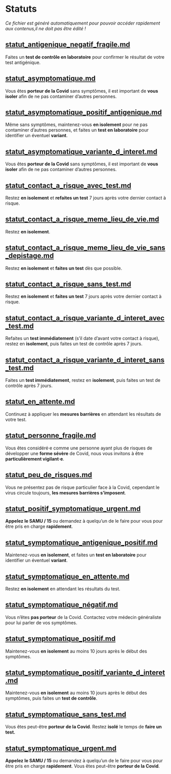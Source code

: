 
# Statuts

*Ce fichier est généré automatiquement pour pouvoir accéder rapidement aux contenus,il ne doit pas être édité !*


## [statut_antigenique_negatif_fragile.md](statut_antigenique_negatif_fragile.md)

Faites un **test de contrôle en laboratoire** pour confirmer le résultat de votre test antigénique.



## [statut_asymptomatique.md](statut_asymptomatique.md)

Vous êtes **porteur de la Covid** sans symptômes, il est important de **vous isoler** afin de ne pas contaminer d’autres personnes.



## [statut_asymptomatique_positif_antigenique.md](statut_asymptomatique_positif_antigenique.md)

Même sans symptômes, maintenez-vous **en isolement** pour ne pas contaminer d’autres personnes, et faites un **test en laboratoire** pour identifier un éventuel **variant**.


## [statut_asymptomatique_variante_d_interet.md](statut_asymptomatique_variante_d_interet.md)

Vous êtes **porteur de la Covid** sans symptômes, il est important de **vous isoler** afin de ne pas contaminer d’autres personnes.



## [statut_contact_a_risque_avec_test.md](statut_contact_a_risque_avec_test.md)

Restez **en isolement** et **refaites un test** 7 jours après votre dernier contact à risque.



## [statut_contact_a_risque_meme_lieu_de_vie.md](statut_contact_a_risque_meme_lieu_de_vie.md)

Restez **en isolement**.



## [statut_contact_a_risque_meme_lieu_de_vie_sans_depistage.md](statut_contact_a_risque_meme_lieu_de_vie_sans_depistage.md)

Restez **en isolement** et **faites un test** dès que possible.



## [statut_contact_a_risque_sans_test.md](statut_contact_a_risque_sans_test.md)

Restez **en isolement** et **faites un test** 7 jours après votre dernier contact à risque.



## [statut_contact_a_risque_variante_d_interet_avec_test.md](statut_contact_a_risque_variante_d_interet_avec_test.md)

Refaites un **test immédiatement** (s’il date d’avant votre contact à risque), restez en **isolement**, puis faites un test de contrôle après 7 jours.


## [statut_contact_a_risque_variante_d_interet_sans_test.md](statut_contact_a_risque_variante_d_interet_sans_test.md)

Faites un **test immédiatement**, restez en **isolement**, puis faites un test de contrôle après 7 jours.



## [statut_en_attente.md](statut_en_attente.md)

Continuez à appliquer les **mesures barrières** en attendant les résultats de votre test.



## [statut_personne_fragile.md](statut_personne_fragile.md)

Vous êtes considéré·e comme une personne ayant plus de risques de développer une **forme sévère** de Covid, nous vous invitons à être **particulièrement vigilant·e**.



## [statut_peu_de_risques.md](statut_peu_de_risques.md)

Vous ne présentez pas de risque particulier face à la Covid, cependant le virus circule toujours, **les mesures barrières s’imposent**.



## [statut_positif_symptomatique_urgent.md](statut_positif_symptomatique_urgent.md)

**Appelez le SAMU / 15** ou demandez à quelqu’un de le faire pour vous pour être pris en charge **rapidement**.



## [statut_symptomatique_antigenique_positif.md](statut_symptomatique_antigenique_positif.md)

Maintenez-vous **en isolement**, et faites un **test en laboratoire** pour identifier un éventuel **variant**.


## [statut_symptomatique_en_attente.md](statut_symptomatique_en_attente.md)

Restez **en isolement** en attendant les résultats du test.



## [statut_symptomatique_négatif.md](statut_symptomatique_négatif.md)

Vous n’êtes **pas porteur** de la Covid. Contactez votre médecin généraliste pour lui parler de vos symptômes.



## [statut_symptomatique_positif.md](statut_symptomatique_positif.md)

Maintenez-vous **en isolement** au moins 10 jours après le début des symptômes.



## [statut_symptomatique_positif_variante_d_interet.md](statut_symptomatique_positif_variante_d_interet.md)

Maintenez-vous **en isolement** au moins 10 jours après le début des symptômes, puis faites un **test de contrôle**.



## [statut_symptomatique_sans_test.md](statut_symptomatique_sans_test.md)

Vous êtes peut-être **porteur de la Covid**. Restez **isolé** le temps de **faire un test.**



## [statut_symptomatique_urgent.md](statut_symptomatique_urgent.md)

**Appelez le SAMU / 15** ou demandez à quelqu’un de le faire pour vous pour être pris en charge **rapidement**. Vous êtes peut-être **porteur de la Covid**.


